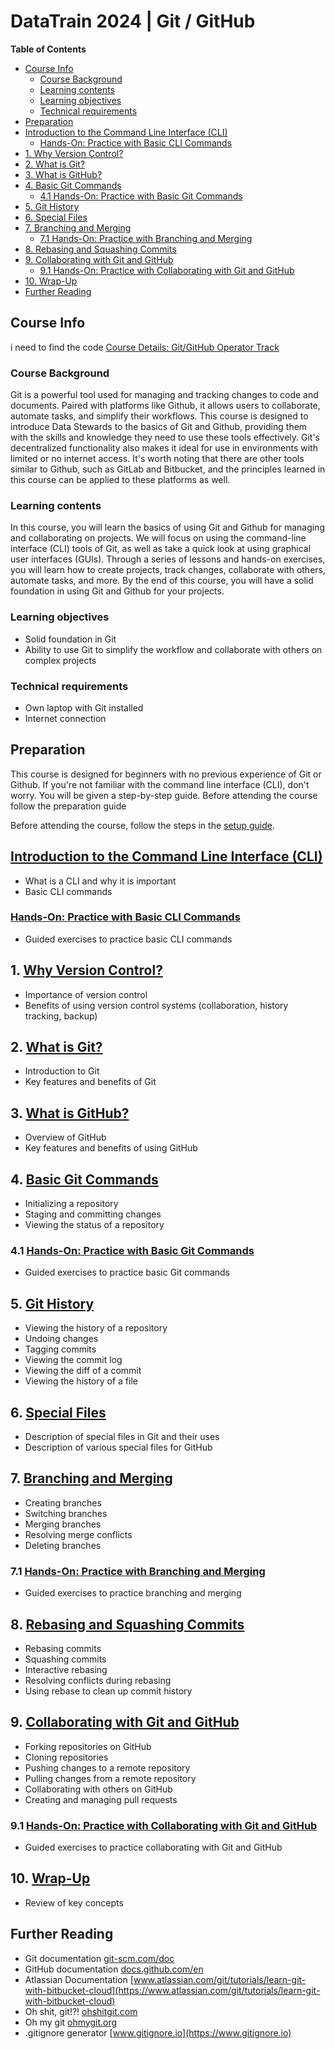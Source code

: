 # DataTrain 2024 | Git / GitHub

**Table of Contents**
- [Course Info](#course-info)
  - [Course Background](#course-background)
  - [Learning contents](#learning-contents)
  - [Learning objectives](#learning-objectives)
  - [Technical requirements](#technical-requirements)
- [Preparation](#preparation)
- [Introduction to the Command Line Interface (CLI)](#introduction-to-the-command-line-interface-cli)
  - [Hands-On: Practice with Basic CLI Commands](#hands-on-practice-with-basic-cli-commands)
- [1. Why Version Control?](#1-why-version-control)
- [2. What is Git?](#2-what-is-git)
- [3. What is GitHub?](#3-what-is-github)
- [4. Basic Git Commands](#4-basic-git-commands)
  - [4.1 Hands-On: Practice with Basic Git Commands](#41-hands-on-practice-with-basic-git-commands)
- [5. Git History](#5-git-history)
- [6. Special Files](#6-special-files)
- [7. Branching and Merging](#7-branching-and-merging)
  - [7.1 Hands-On: Practice with Branching and Merging](#71-hands-on-practice-with-branching-and-merging)
- [8. Rebasing and Squashing Commits](#8-rebasing-and-squashing-commits)
- [9. Collaborating with Git and GitHub](#9-collaborating-with-git-and-github)
  - [9.1 Hands-On: Practice with Collaborating with Git and GitHub](#91-hands-on-practice-with-collaborating-with-git-and-github)
- [10. Wrap-Up](#10-wrap-up)
- [Further Reading](#further-reading)

## Course Info
i need to find the code 
[Course Details: Git/GitHub Operator Track](https://www.bremen-research.de/data-train/courses/course-details?event_id=72)

### Course Background

Git is a powerful tool used for managing and tracking changes to code and documents. Paired with platforms like Github, it allows users to collaborate, automate tasks, and simplify their workflows. This course is designed to introduce Data Stewards to the basics of Git and Github, providing them with the skills and knowledge they need to use these tools effectively. Git's decentralized functionality also makes it ideal for use in environments with limited or no internet access.
It's worth noting that there are other tools similar to Github, such as GitLab and Bitbucket, and the principles learned in this course can be applied to these platforms as well.

### Learning contents
In this course, you will learn the basics of using Git and Github for managing and collaborating on projects. We will focus on using the command-line interface (CLI) tools of Git, as well as take a quick look at using graphical user interfaces (GUIs). Through a series of lessons and hands-on exercises, you will learn how to create projects, track changes, collaborate with others, automate tasks, and more. By the end of this course, you will have a solid foundation in using Git and Github for your projects.

### Learning objectives

- Solid foundation in Git
- Ability to use Git to simplify the workflow and collaborate with others on complex projects

### Technical requirements
- Own laptop with Git installed
- Internet connection

## Preparation

This course is designed for beginners with no previous experience of Git or Github. If you're not familiar with the command line interface (CLI), don't worry. You will be given a step-by-step guide.
Before attending the course follow the preparation guide

Before attending the course, follow the steps in the [setup guide](preparation.md).

## [Introduction to the Command Line Interface (CLI)](script/00_introduction_to_the_command_line_interface.md)

- What is a CLI and why it is important
- Basic CLI commands

### [Hands-On: Practice with Basic CLI Commands](script/00-1_hands-on_practice_with_basic_cli_commands.md)

- Guided exercises to practice basic CLI commands

## 1. [Why Version Control?](script/01_why_version_control.md)

- Importance of version control
- Benefits of using version control systems (collaboration, history tracking, backup)

## 2. [What is Git?](script/02_what_is_git.md)

- Introduction to Git
- Key features and benefits of Git

## 3. [What is GitHub?](script/03_what_is_github.md)

- Overview of GitHub
- Key features and benefits of using GitHub

## 4. [Basic Git Commands](script/04_basic_git_commands.md)

- Initializing a repository
- Staging and committing changes
- Viewing the status of a repository

### 4.1 [Hands-On: Practice with Basic Git Commands](script/04-1_hands-on_practice_with_basic_git_commands.md)

- Guided exercises to practice basic Git commands

## 5. [Git History](script/05_git_history.md)

- Viewing the history of a repository
- Undoing changes
- Tagging commits
- Viewing the commit log
- Viewing the diff of a commit
- Viewing the history of a file

## 6. [Special Files](script/06_special_files.md)

- Description of special files in Git and their uses
- Description of various special files for GitHub

## 7. [Branching and Merging](script/07_branching_and_merging.md)

- Creating branches
- Switching branches
- Merging branches
- Resolving merge conflicts
- Deleting branches

### 7.1 [Hands-On: Practice with Branching and Merging](script/07-1_hands-on_practice_with_branching_and_merging.md)

- Guided exercises to practice branching and merging

## 8. [Rebasing and Squashing Commits](script/08_rebasing_and_squashing_commits.md)

- Rebasing commits
- Squashing commits
- Interactive rebasing
- Resolving conflicts during rebasing
- Using rebase to clean up commit history

## 9. [Collaborating with Git and GitHub](script/09_collaborating_with_git_and_github.md)

- Forking repositories on GitHub
- Cloning repositories
- Pushing changes to a remote repository
- Pulling changes from a remote repository
- Collaborating with others on GitHub
- Creating and managing pull requests

### 9.1 [Hands-On: Practice with Collaborating with Git and GitHub](script/09-1_hands-on_practice_with_collaboration_on_git_and_github.md)

- Guided exercises to practice collaborating with Git and GitHub

## 10. [Wrap-Up](script/10_wrap-up.md)

- Review of key concepts

## Further Reading

- Git documentation [git-scm.com/doc](https://git-scm.com/doc)
- GitHub documentation [docs.github.com/en](https://docs.github.com/en)
- Atlassian Documentation [www.atlassian.com/git/tutorials/learn-git-with-bitbucket-cloud](https://www.atlassian.com/git/tutorials/learn-git-with-bitbucket-cloud)
- Oh shit, git!?! [ohshitgit.com](https://ohshitgit.com/)
- Oh my git [ohmygit.org](https://ohmygit.org/)
- .gitignore generator [www.gitignore.io](https://www.gitignore.io)
